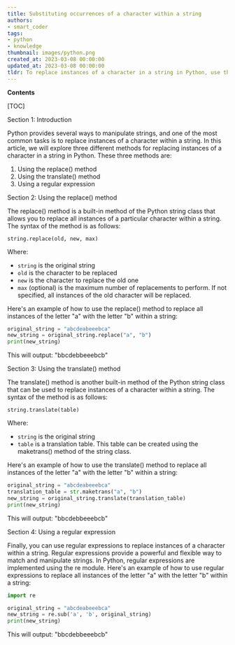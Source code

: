 ```yaml
---
title: Substituting occurrences of a character within a string
authors:
- smart_coder
tags:
- python
- knowledge
thumbnail: images/python.png
created_at: 2023-03-08 00:00:00
updated_at: 2023-03-08 00:00:00
tldr: To replace instances of a character in a string in Python, use the replace() method.
---
```


**Contents**

[TOC]

Section 1: Introduction

Python provides several ways to manipulate strings, and one of the most common tasks is to replace instances of a character within a string. In this article, we will explore three different methods for replacing instances of a character in a string in Python. These three methods are:

1. Using the replace() method
2. Using the translate() method
3. Using a regular expression


Section 2: Using the replace() method

The replace() method is a built-in method of the Python string class that allows you to replace all instances of a particular character within a string. The syntax of the method is as follows:

```
string.replace(old, new, max)
```

Where:

* `string` is the original string
* `old` is the character to be replaced
* `new` is the character to replace the old one
* `max` (optional) is the maximum number of replacements to perform. If not specified, all instances of the old character will be replaced.

Here's an example of how to use the replace() method to replace all instances of the letter "a" with the letter "b" within a string:

```python
original_string = "abcdeabeeebca"
new_string = original_string.replace("a", "b")
print(new_string)
```

This will output: "bbcdebbeeebcb"


Section 3: Using the translate() method

The translate() method is another built-in method of the Python string class that can be used to replace instances of a character within a string. The syntax of the method is as follows:

```
string.translate(table)
```

Where:

* `string` is the original string
* `table` is a translation table. This table can be created using the maketrans() method of the string class.

Here's an example of how to use the translate() method to replace all instances of the letter "a" with the letter "b" within a string:

```python
original_string = "abcdeabeeebca"
translation_table = str.maketrans("a", "b")
new_string = original_string.translate(translation_table)
print(new_string)
```

This will output: "bbcdebbeeebcb"


Section 4: Using a regular expression

Finally, you can use regular expressions to replace instances of a character within a string. Regular expressions provide a powerful and flexible way to match and manipulate strings. In Python, regular expressions are implemented using the re module. Here's an example of how to use regular expressions to replace all instances of the letter "a" with the letter "b" within a string:

```python
import re

original_string = "abcdeabeeebca"
new_string = re.sub('a', 'b', original_string)
print(new_string)
```

This will output: "bbcdebbeeebcb"
